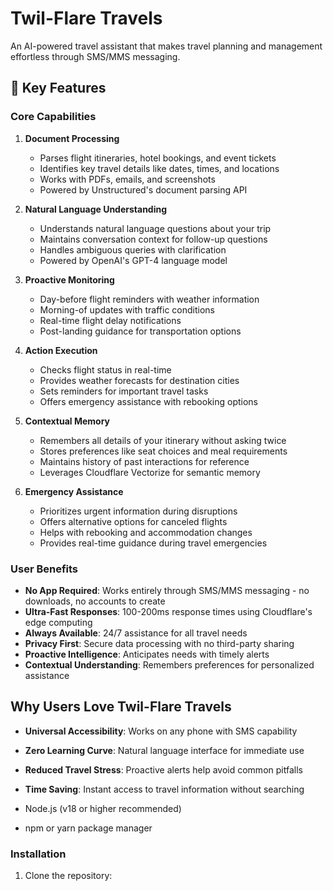 # Twil-Flare Travels

An AI-powered travel assistant that makes travel planning and management effortless through SMS/MMS messaging.

## 🌟 Key Features

### Core Capabilities

1. **Document Processing**
   - Parses flight itineraries, hotel bookings, and event tickets
   - Identifies key travel details like dates, times, and locations
   - Works with PDFs, emails, and screenshots
   - Powered by Unstructured's document parsing API

2. **Natural Language Understanding**
   - Understands natural language questions about your trip
   - Maintains conversation context for follow-up questions
   - Handles ambiguous queries with clarification
   - Powered by OpenAI's GPT-4 language model

3. **Proactive Monitoring**
   - Day-before flight reminders with weather information
   - Morning-of updates with traffic conditions
   - Real-time flight delay notifications
   - Post-landing guidance for transportation options

4. **Action Execution**
   - Checks flight status in real-time
   - Provides weather forecasts for destination cities
   - Sets reminders for important travel tasks
   - Offers emergency assistance with rebooking options

5. **Contextual Memory**
   - Remembers all details of your itinerary without asking twice
   - Stores preferences like seat choices and meal requirements
   - Maintains history of past interactions for reference
   - Leverages Cloudflare Vectorize for semantic memory

6. **Emergency Assistance**
   - Prioritizes urgent information during disruptions
   - Offers alternative options for canceled flights
   - Helps with rebooking and accommodation changes
   - Provides real-time guidance during travel emergencies

### User Benefits

- **No App Required**: Works entirely through SMS/MMS messaging - no downloads, no accounts to create
- **Ultra-Fast Responses**: 100-200ms response times using Cloudflare's edge computing
- **Always Available**: 24/7 assistance for all travel needs
- **Privacy First**: Secure data processing with no third-party sharing
- **Proactive Intelligence**: Anticipates needs with timely alerts
- **Contextual Understanding**: Remembers preferences for personalized assistance

## Why Users Love Twil-Flare Travels

- **Universal Accessibility**: Works on any phone with SMS capability
- **Zero Learning Curve**: Natural language interface for immediate use
- **Reduced Travel Stress**: Proactive alerts help avoid common pitfalls
- **Time Saving**: Instant access to travel information without searching



- Node.js (v18 or higher recommended)
- npm or yarn package manager

### Installation

1. Clone the repository:
